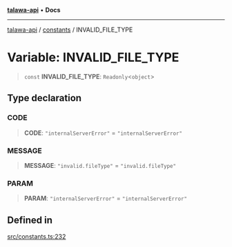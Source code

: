 [**talawa-api**](../../README.md) • **Docs**

***

[talawa-api](../../modules.md) / [constants](../README.md) / INVALID\_FILE\_TYPE

# Variable: INVALID\_FILE\_TYPE

> `const` **INVALID\_FILE\_TYPE**: `Readonly`\<`object`\>

## Type declaration

### CODE

> **CODE**: `"internalServerError"` = `"internalServerError"`

### MESSAGE

> **MESSAGE**: `"invalid.fileType"` = `"invalid.fileType"`

### PARAM

> **PARAM**: `"internalServerError"` = `"internalServerError"`

## Defined in

[src/constants.ts:232](https://github.com/PalisadoesFoundation/talawa-api/blob/3bacbf38707ebd3e3e5f1bc5b4cc7aa3b2adc169/src/constants.ts#L232)
